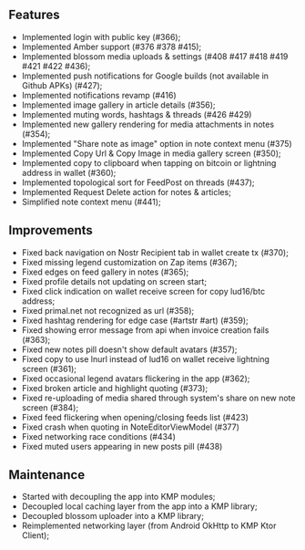 ## Features
- Implemented login with public key (#366);
- Implemented Amber support (#376 #378 #415);
- Implemented blossom media uploads & settings (#408 #417 #418 #419 #421 #422 #436);
- Implemented push notifications for Google builds (not available in Github APKs) (#427);
- Implemented notifications revamp (#416)
- Implemented image gallery in article details (#356);
- Implemented muting words, hashtags & threads (#426 #429)
- Implemented new gallery rendering for media attachments in notes (#354);
- Implemented "Share note as image" option in note context menu (#375)
- Implemented Copy Url & Copy Image in media gallery screen (#350);
- Implemented copy to clipboard when tapping on bitcoin or lightning address in wallet (#360);
- Implemented topological sort for FeedPost on threads (#437);
- Implemented Request Delete action for notes & articles;
- Simplified note context menu (#441);

## Improvements
- Fixed back navigation on Nostr Recipient tab in wallet create tx (#370);
- Fixed missing legend customization on Zap items (#367);
- Fixed edges on feed gallery in notes (#365);
- Fixed profile details not updating on screen start;
- Fixed click indication on wallet receive screen for copy lud16/btc address;
- Fixed primal.net not recognized as url (#358);
- Fixed hashtag rendering for edge case (#artstr #art) (#359);
- Fixed showing error message from api when invoice creation fails (#363);
- Fixed new notes pill doesn't show default avatars (#357);
- Fixed copy to use lnurl instead of lud16 on wallet receive lightning screen (#361);
- Fixed occasional legend avatars flickering in the app (#362);
- Fixed broken article and highlight quoting (#373);
- Fixed re-uploading of media shared through system's share on new note screen (#384);
- Fixed feed flickering when opening/closing feeds list (#423)
- Fixed crash when quoting in NoteEditorViewModel (#377)
- Fixed networking race conditions (#434)
- Fixed muted users appearing in new posts pill (#438)

## Maintenance
- Started with decoupling the app into KMP modules;
- Decoupled local caching layer from the app into a KMP library;
- Decoupled blossom uploader into a KMP library;
- Reimplemented networking layer (from Android OkHttp to KMP Ktor Client);